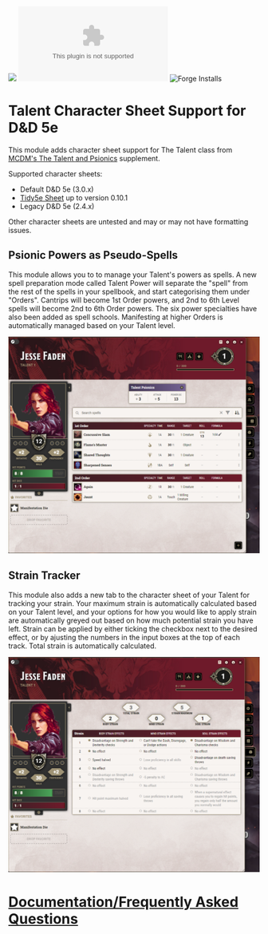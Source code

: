 ![](https://img.shields.io/badge/Foundry-v11-informational)
![Latest Release Download Count](https://img.shields.io/github/downloads/CeaneC/FoundryVTT-Talent/latest/module.zip)
![Forge Installs](https://img.shields.io/badge/dynamic/json?label=Forge%20Installs&query=package.installs&suffix=%25&url=https%3A%2F%2Fforge-vtt.com%2Fapi%2Fbazaar%2Fpackage%2Fceane-talent&colorB=4aa94a)

# Talent Character Sheet Support for D&D 5e

This module adds character sheet support for The Talent class from [MCDM's The Talent and Psionics](https://mcdm.gg/Talent) supplement.

Supported character sheets:

* Default D&D 5e (3.0.x)
* [Tidy5e Sheet](https://foundryvtt.com/packages/tidy5e-sheet/) up to version 0.10.1
* Legacy D&D 5e (2.4.x)

Other character sheets are untested and may or may not have formatting issues.

## Psionic Powers as Pseudo-Spells

This module allows you to to manage your Talent's powers as spells. A new spell preparation mode called Talent Power will separate the "spell" from the rest of the spells in your spellbook, and start categorising them under "Orders". Cantrips will become 1st Order powers, and 2nd to 6th Level spells will become 2nd to 6th Order powers. The six power specialties have also been added as spell schools. Manifesting at higher Orders is automatically managed based on your Talent level.

![Vanilla spellbook screenshot](images/vanilla-spellbook.png)

## Strain Tracker

This module also adds a new tab to the character sheet of your Talent for tracking your strain. Your maximum strain is automatically calculated based on your Talent level, and your options for how you would like to apply strain are automatically greyed out based on how much potential strain you have left. Strain can be applied by either ticking the checkbox next to the desired effect, or by ajusting the numbers in the input boxes at the top of each track. Total strain is automatically calculated.

![Vanilla strain tab screenshot](images/vanilla-strain3.png)

# [Documentation/Frequently Asked Questions](https://github.com/CeaneC/FoundryVTT-Talent/wiki)
